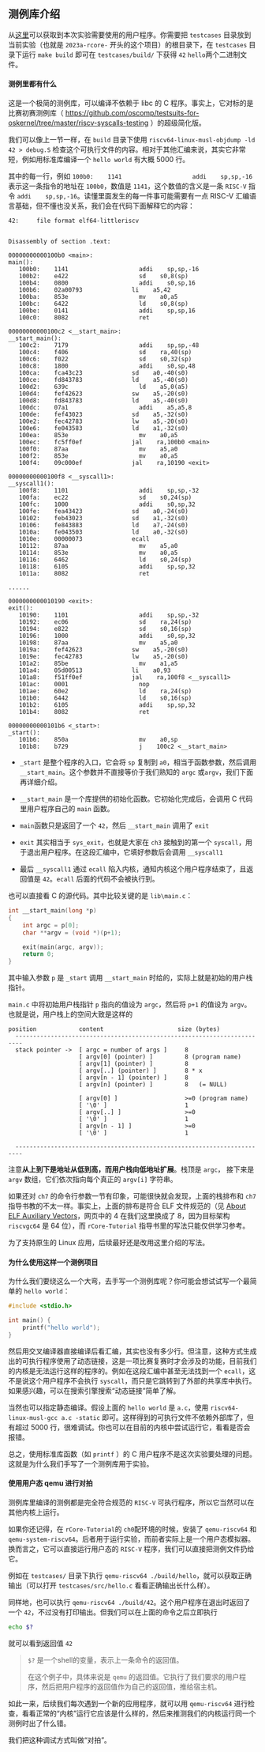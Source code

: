 ## 测例库介绍

从[这里](https://github.com/LearningOS/2023a-stage3-lab1)可以获取到本次实验需要使用的用户程序。你需要把 `testcases` 目录放到当前实验（也就是 `2023a-rcore-` 开头的这个项目）的根目录下，在 `testcases` 目录下运行 `make build` 即可在 `testcases/build/` 下获得 `42` `hello`两个二进制文件。

#### 测例里都有什么

这是一个极简的测例库，可以编译不依赖于 libc 的 C 程序。事实上，它对标的是比赛初赛测例库（ https://github.com/oscomp/testsuits-for-oskernel/tree/master/riscv-syscalls-testing ）的超级简化版。

我们可以像上一节一样，在 `build` 目录下使用 `riscv64-linux-musl-objdump -ld 42 > debug.S` 检查这个可执行文件的内容。相对于其他汇编来说，其实它非常短，例如用标准库编译一个 `hello world` 有大概 5000 行。

其中的每一行，例如 `100b0:    1141                    addi    sp,sp,-16` 表示这一条指令的地址在 `100b0`，数值是 `1141`，这个数值的含义是一条 `RISC-V` 指令 `addi    sp,sp,-16`。读懂里面发生的每一件事可能需要有一点 RISC-V 汇编语言基础，但不懂也没关系，我们会在代码下面解释它的内容：

```
42:     file format elf64-littleriscv


Disassembly of section .text:

00000000000100b0 <main>:
main():
   100b0:    1141                    addi    sp,sp,-16
   100b2:    e422                    sd    s0,8(sp)
   100b4:    0800                    addi    s0,sp,16
   100b6:    02a00793              li    a5,42
   100ba:    853e                    mv    a0,a5
   100bc:    6422                    ld    s0,8(sp)
   100be:    0141                    addi    sp,sp,16
   100c0:    8082                    ret

00000000000100c2 <__start_main>:
__start_main():
   100c2:    7179                    addi    sp,sp,-48
   100c4:    f406                    sd    ra,40(sp)
   100c6:    f022                    sd    s0,32(sp)
   100c8:    1800                    addi    s0,sp,48
   100ca:    fca43c23              sd    a0,-40(s0)
   100ce:    fd843783              ld    a5,-40(s0)
   100d2:    639c                    ld    a5,0(a5)
   100d4:    fef42623              sw    a5,-20(s0)
   100d8:    fd843783              ld    a5,-40(s0)
   100dc:    07a1                    addi    a5,a5,8
   100de:    fef43023              sd    a5,-32(s0)
   100e2:    fec42783              lw    a5,-20(s0)
   100e6:    fe043583              ld    a1,-32(s0)
   100ea:    853e                    mv    a0,a5
   100ec:    fc5ff0ef              jal    ra,100b0 <main>
   100f0:    87aa                    mv    a5,a0
   100f2:    853e                    mv    a0,a5
   100f4:    09c000ef              jal    ra,10190 <exit>

00000000000100f8 <__syscall1>:
__syscall1():
   100f8:    1101                    addi    sp,sp,-32
   100fa:    ec22                    sd    s0,24(sp)
   100fc:    1000                    addi    s0,sp,32
   100fe:    fea43423              sd    a0,-24(s0)
   10102:    feb43023              sd    a1,-32(s0)
   10106:    fe843883              ld    a7,-24(s0)
   1010a:    fe043503              ld    a0,-32(s0)
   1010e:    00000073              ecall
   10112:    87aa                    mv    a5,a0
   10114:    853e                    mv    a0,a5
   10116:    6462                    ld    s0,24(sp)
   10118:    6105                    addi    sp,sp,32
   1011a:    8082                    ret

......

0000000000010190 <exit>:
exit():
   10190:    1101                    addi    sp,sp,-32
   10192:    ec06                    sd    ra,24(sp)
   10194:    e822                    sd    s0,16(sp)
   10196:    1000                    addi    s0,sp,32
   10198:    87aa                    mv    a5,a0
   1019a:    fef42623              sw    a5,-20(s0)
   1019e:    fec42783              lw    a5,-20(s0)
   101a2:    85be                    mv    a1,a5
   101a4:    05d00513              li    a0,93
   101a8:    f51ff0ef              jal    ra,100f8 <__syscall1>
   101ac:    0001                    nop
   101ae:    60e2                    ld    ra,24(sp)
   101b0:    6442                    ld    s0,16(sp)
   101b2:    6105                    addi    sp,sp,32
   101b4:    8082                    ret

00000000000101b6 <_start>:
_start():
   101b6:    850a                    mv    a0,sp
   101b8:    b729                    j    100c2 <__start_main>
```

- `_start` 是整个程序的入口，它会将 `sp` 复制到 `a0`，相当于函数参数，然后调用 `__start_main`。这个参数并不直接等价于我们熟知的 `argc` 或`argv`，我们下面再详细介绍。

- `__start_main` 是一个库提供的初始化函数。它初始化完成后，会调用 C 代码里用户程序自己的 `main` 函数。

- `main`函数只是返回了一个 `42`，然后 `__start_main` 调用了 `exit`

- `exit` 其实相当于 `sys_exit`，也就是大家在 `ch3` 接触到的第一个 `syscall`，用于退出用户程序。在这段汇编中，它填好参数后会调用 `__syscall1`

- 最后 `__syscall1` 通过 `ecall` 陷入内核，通知内核这个用户程序结束了，且返回值是 `42`。`ecall` 后面的代码不会被执行到。

也可以直接看 C 的源代码。其中比较关键的是 `lib\main.c`：

```c
int __start_main(long *p)
{
    int argc = p[0];
    char **argv = (void *)(p+1);

    exit(main(argc, argv));
    return 0;
}
```

其中输入参数 `p` 是 `_start` 调用 `__start_main` 时给的，实际上就是初始的用户栈指针。

`main.c` 中将初始用户栈指针 `p` 指向的值设为 `argc`，然后将 `p+1` 的值设为 `argv`。也就是说，用户栈上的空间大致是这样的

```
position            content                     size (bytes)
  ------------------------------------------------------------------------
  stack pointer ->  [ argc = number of args ]     8
                    [ argv[0] (pointer) ]         8 (program name)
                    [ argv[1] (pointer) ]         8
                    [ argv[..] (pointer) ]        8 * x
                    [ argv[n - 1] (pointer) ]     8
                    [ argv[n] (pointer) ]         8   (= NULL)

                    [ argv[0] ]                   >=0 (program name)
                    [ '\0' ]                      1
                    [ argv[..] ]                  >=0
                    [ '\0' ]                      1
                    [ argv[n - 1] ]               >=0
                    [ '\0' ]                      1

  ------------------------------------------------------------------------
```

注意**从上到下是地址从低到高，而用户栈向低地址扩展**。栈顶是 `argc`， 接下来是 `argv` 数组，它们依次指向每个真正的 `argv[i]` 字符串。

如果还对 `ch7` 的命令行参数一节有印象，可能很快就会发现，上面的栈排布和 `ch7` 指导书教的不太一样。事实上，上面的排布是符合 ELF 文件规范的（见 [About ELF Auxiliary Vectors](https://articles.manugarg.com/aboutelfauxiliaryvectors.html)，网页中的 4 在我们这里换成了 8，因为目标架构 `riscvgc64` 是 64 位），而 `rCore-Tutorial` 指导书里的写法只能仅供学习参考。

为了支持原生的 Linux 应用，后续最好还是改用这里介绍的写法。

#### 为什么使用这样一个测例项目

为什么我们要绕这么一个大弯，去手写一个测例库呢？你可能会想试试写一个最简单的 `hello world`：

```c
#include <stdio.h>

int main() {
    printf("hello world");
}
```

然后用交叉编译器直接编译后看汇编，其实也没有多少行。但注意，这种方式生成出的可执行程序使用了动态链接，这是一项比赛复赛时才会涉及的功能，目前我们的内核是无法运行这样的程序的。例如在这段汇编中甚至无法找到一个 `ecall`，这不是说这个用户程序不会执行 `syscall`，而只是它跳转到了外部的共享库中执行。如果感兴趣，可以在搜索引擎搜索“动态链接”简单了解。

当然也可以指定静态编译。假设上面的 `hello world` 是 `a.c`，使用 `riscv64-linux-musl-gcc a.c -static` 即可。这样得到的可执行文件不依赖外部库了，但有超过 5000 行，很难调试。你也可以在目前的内核中尝试运行它，看看是否会报错。

总之，使用标准库函数（如 `printf` ）的 C 用户程序不是这次实验要处理的问题。这就是为什么我们手写了一个测例库用于实验。

#### 使用用户态 qemu 进行对拍

测例库里编译的测例都是完全符合规范的 `RISC-V` 可执行程序，所以它当然可以在其他内核上运行。

如果你还记得，在 `rCore-Tutorial`的 `ch0`配环境的时候，安装了 `qemu-riscv64` 和 `qemu-system-riscv64`。后者用于运行实验，而前者实际上是一个用户态模拟器。换而言之，它可以直接运行用户态的 `RISC-V` 程序，我们可以直接把测例文件扔给它。

例如在 `testcases/` 目录下执行 `qemu-riscv64 ./build/hello`，就可以获取正确输出（可以打开 `testcases/src/hello.c` 看看正确输出长什么样）。

同样地，也可以执行 `qemu-riscv64 ./build/42`。这个用户程序在退出时返回了一个 `42`，不过没有打印输出。但我们可以在上面的命令之后立即执行

```bash
echo $?
```

就可以看到返回值 `42`

> `$?` 是一个shell的变量，表示上一条命令的返回值。
> 
> 在这个例子中，具体来说是 `qemu` 的返回值。它执行了我们要求的用户程序，然后把用户程序的返回值作为自己的返回值，推给宿主机。

如此一来，后续我们每次遇到一个新的应用程序，就可以用 `qemu-riscv64` 进行检查，看看正常的“内核”运行它应该是什么样的，然后来推测我们的内核运行同一个测例时出了什么错。

我们把这种调试方式叫做“对拍”。
